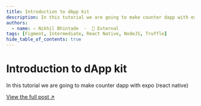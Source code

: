 ```yaml
---
title: Introduction to dApp kit
description: In this tutorial we are going to make counter dapp with expo (react native)
authors:
  - name: ✍️ Nikhil Bhintade  ·  🔗 External
tags: [Figment, Intermediate, React Native, NodeJS, Truffle]
hide_table_of_contents: true
---
```


# Introduction to dApp kit

In this tutorial we are going to make counter dapp with expo (react native)

[View the full post ↗️](https://learn.figment.io/tutorials/introduction-to-dappkit)

<!--truncate-->
